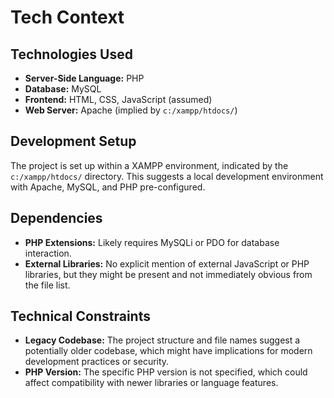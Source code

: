 # Tech Context

## Technologies Used

- **Server-Side Language:** PHP
- **Database:** MySQL
- **Frontend:** HTML, CSS, JavaScript (assumed)
- **Web Server:** Apache (implied by `c:/xampp/htdocs/`)

## Development Setup

The project is set up within a XAMPP environment, indicated by the `c:/xampp/htdocs/` directory. This suggests a local development environment with Apache, MySQL, and PHP pre-configured.

## Dependencies

- **PHP Extensions:** Likely requires MySQLi or PDO for database interaction.
- **External Libraries:** No explicit mention of external JavaScript or PHP libraries, but they might be present and not immediately obvious from the file list.

## Technical Constraints

- **Legacy Codebase:** The project structure and file names suggest a potentially older codebase, which might have implications for modern development practices or security.
- **PHP Version:** The specific PHP version is not specified, which could affect compatibility with newer libraries or language features.
